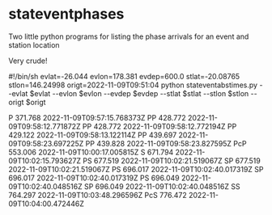 # stateventphases
Two little python programs for listing the phase arrivals for an event and station location

Very crude!

#!/bin/sh
evlat=-26.044
evlon=178.381
evdep=600.0
stlat=-20.08765
stlon=146.24998
origt=2022-11-09T09:51:04
python stateventabstimes.py --evlat $evlat --evlon $evlon --evdep $evdep --stlat $stlat --stlon $stlon --origt $origt

P             371.768   2022-11-09T09:57:15.768373Z
PP            428.772   2022-11-09T09:58:12.771872Z
PP            428.772   2022-11-09T09:58:12.772194Z
PP            429.122   2022-11-09T09:58:13.122114Z
PP            439.697   2022-11-09T09:58:23.697225Z
PP            439.828   2022-11-09T09:58:23.827595Z
PcP           553.006   2022-11-09T10:00:17.005815Z
S             671.794   2022-11-09T10:02:15.793627Z
PS            677.519   2022-11-09T10:02:21.519067Z
SP            677.519   2022-11-09T10:02:21.519067Z
PS            696.017   2022-11-09T10:02:40.017319Z
SP            696.017   2022-11-09T10:02:40.017319Z
PS            696.049   2022-11-09T10:02:40.048516Z
SP            696.049   2022-11-09T10:02:40.048516Z
SS            764.297   2022-11-09T10:03:48.296596Z
PcS           776.472   2022-11-09T10:04:00.472446Z
